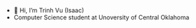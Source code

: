 - 👋 Hi, I’m Trinh Vu (Isaac)
- Computer Science student at Unoversity of Central Oklahoma 

<!---
txvu/txvu is a ✨ special ✨ repository because its `README.md` (this file) appears on your GitHub profile.
You can click the Preview link to take a look at your changes.
--->
